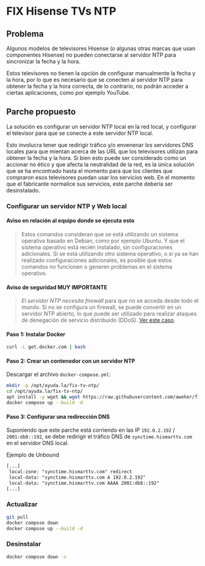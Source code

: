 # FIX Hisense TVs NTP

## Problema

Algunos modelos de televisores Hisense (o algunas otras marcas que usan componentes Hisense) no pueden conectarse al servidor NTP para sincronizar la fecha y la hora.

Estos televisores no tienen la opción de configurar manualmente la fecha y la hora, por lo que es necesario que se conecten al servidor NTP para obtener la fecha y la hora correcta, de lo contrario, no podrán acceder a ciertas aplicaciones, como por ejemplo YouTube.

## Parche propuesto

La solución es configurar un servidor NTP local en la red local, y configurar el televisor para que se conecte a este servidor NTP local.

Esto involucra tener que redirigir tráfico y/o envenenar los servidores DNS locales para que mientan acerca de las URL que los televisores utilizan para obtener la fecha y la hora. Si bien esto puede ser considerado como un accionar no ético y que afecta la neutralidad de la red, es la única solución que se ha encontrado hasta el momento para que los clientes que compraron esos televisores puedan usar los servicios web. En el momento que el fabricante normalice sus servicios, este parche debería ser desinstalado.

### Configurar un servidor NTP y Web local

#### Aviso en relación al equipo donde se ejecuta esto

> Estos comandos consideran que se está utilizando un sistema operativo basado en Debian, como por ejemplo Ubuntu. Y que el sistema operativo está recién instalado, sin configuraciones adicionales. Si se está utilizando otro sistema operativo, o si ya se han realizado configuraciones adicionales, es posible que estos comandos no funcionen o generen problemas en el sistema operativo.

#### Aviso de seguridad MUY IMPORTANTE

> *El servidor NTP necesita firewall* para que no se acceda desde todo el mundo. Si no se configura un firewall, se puede convertir en un servidor NTP abierto, lo que puede ser utilizado para realizar ataques de denegación de servicio distribuido (DDoS). [Ver este caso](https://www.lacnic.net/innovaportal/file/4016/1/fukuoka-university-public-ntp-service-deployment-use-case.pdf).

#### Paso 1: Instalar Docker

```bash
curl -L get.docker.com | bash
```

#### Paso 2: Crear un contenedor con un servidor NTP

Descargar el archivo `docker-compose.yml`:

```bash
mkdir -p /opt/ayuda.la/fix-tv-ntp/
cd /opt/ayuda.la/fix-tv-ntp/
apt install -y wget && wget https://raw.githubusercontent.com/aweher/fix-tv-ntp/refs/heads/main/docker-compose.yaml
docker compose up --build -d
```

#### Paso 3: Configurar una redirección DNS

Suponiendo que este parche está corriendo en las IP `192.0.2.192` / `2001:db8::192`, se debe redirigir el tráfico DNS de `synctime.hismarttv.com` en el servidor DNS local.

Ejemplo de Unbound

```txt
[...]
 local-zone: "synctime.hismarttv.com" redirect
 local-data: "synctime.hismarttv.com A 192.0.2.192"
 local-data: "synctime.hismarttv.com AAAA 2001:db8::192"
[...]
```

### Actualizar

```bash
git pull
docker compose down
docker compose up --build -d
```

### Desinstalar

```bash
docker compose down -v
```
